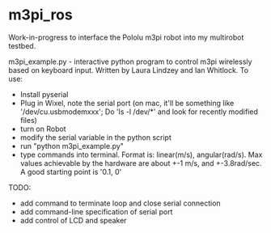 m3pi_ros
========

Work-in-progress to interface the Pololu m3pi robot into my multirobot testbed.

m3pi_example.py - interactive python program to control m3pi wirelessly based on keyboard input. Written by Laura Lindzey and Ian Whitlock. To use:
* Install pyserial
* Plug in Wixel, note the serial port (on mac, it'll be something like '/dev/cu.usbmodemxxx'; Do 'ls -l /dev/*' and look for recently modified files)
* turn on Robot
* modify the serial variable in the python script
* run "python m3pi_example.py"
* type commands into terminal. Format is:
    linear(m/s), angular(rad/s). 
Max values achievable by the hardware are about +-1 m/s, and +-3.8rad/sec. A good starting point is '0.1, 0'

TODO:
* add command to terminate loop and close serial connection
* add command-line specification of serial port
* add control of LCD and speaker